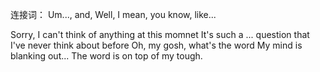 连接词：
Um..., and, Well, I mean, you know, like...

Sorry, I can't think of anything at this momnet
It's such a ... question that I've never think about before
Oh, my gosh, what's the word
My mind is blanking out...
The word is on top of my tough.
